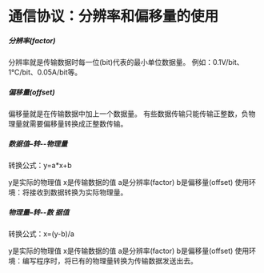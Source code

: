 # 通信协议：分辨率和偏移量的使用

##### 分辨率(factor)

分辨率就是传输数据时每一位(bit)代表的最小单位数据量。
例如：0.1V/bit、1℃/bit、0.05A/bit等。

##### 偏移量(offset)

偏移量就是在传输数据中加上一个数据量。
有些数据传输只能传输正整数，负物理量就需要偏移量转换成正整数传输。

##### 数据值–转--物理量

转换公式：y=a*x+b

y是实际的物理值
x是传输数据的值
a是分辨率(factor)
b是偏移量(offset)
使用环境：将接收到数据转换为实际物理量。

##### 物理量–转--数 据值

转换公式：x=(y-b)/a

y是实际的物理值
x是传输数据的值
a是分辨率(factor)
b是偏移量(offset)
使用环境：编写程序时，将已有的物理量转换为传输数据发送出去。